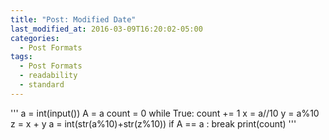 ```yaml
---
title: "Post: Modified Date"
last_modified_at: 2016-03-09T16:20:02-05:00
categories:
  - Post Formats
tags:
  - Post Formats
  - readability
  - standard
---
```

'''
a = int(input())
A = a
count = 0
while True:
    count += 1
    x = a//10
    y = a%10
    z = x + y
    a = int(str(a%10)+str(z%10))
    if A == a :
        break
print(count)
'''